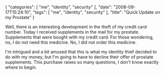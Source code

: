 {
    "categories": [
        "me", 
        "identity", 
        "security"
    ], 
    "date": "2008-09-17T15:24:10", 
    "tags": [
        "me", 
        "identity", 
        "security"
    ], 
    "title": "Quick Update on my Prostate"
}

Well, there is an interesting development in the theft of my credit card number. Today I received supplements in the mail for my prostate. Supplements that were bought with my credit card. For those wondering, no, I do not need this medicine. No, I did not order this medicine. 

I'm intrigued and a bit amused that this is what my identity thief decided to do with my money, but I'm going to have to decline their offer of prostate supplements. This purchase raises so many questions, I don't know exactly where to begin.
